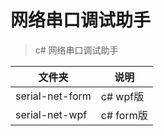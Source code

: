 # 网络串口调试助手

> c# 网络串口调试助手


**文件夹** | **说明**
 ---- | ---
 serial-net-form | c# wpf版
 serial-net-wpf | c# form版
